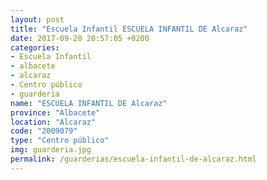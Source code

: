 ```yaml
---
layout: post
title: "Escuela Infantil ESCUELA INFANTIL DE Alcaraz"
date: 2017-09-20 20:57:05 +0200
categories:
- Escuela Infantil
- albacete
- alcaraz
- Centro público
- guarderia
name: "ESCUELA INFANTIL DE Alcaraz"
province: "Albacete"
location: "Alcaraz"
code: "2009079"
type: "Centro público"
img: guarderia.jpg
permalink: /guarderias/escuela-infantil-de-alcaraz.html
---
```

